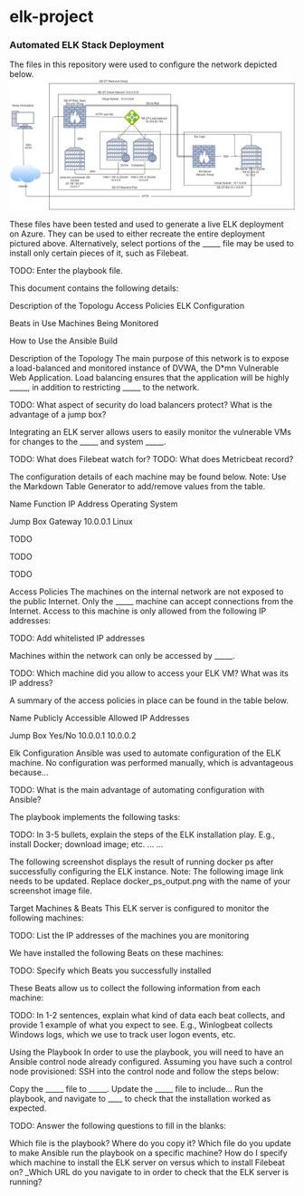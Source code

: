 # elk-project
### Automated ELK Stack Deployment
The files in this repository were used to configure the network depicted below.
![alt text](https://github.com/etiennelaeticia/elk-project/blob/7949d9011fe82978232f60e184727eb0a4b736f8/Diagrams/Elk-Final.jpg)

These files have been tested and used to generate a live ELK deployment on Azure. They can be used to either recreate the entire deployment pictured above. Alternatively, select portions of the _____ file may be used to install only certain pieces of it, such as Filebeat.

TODO: Enter the playbook file.

This document contains the following details:

Description of the Topologu
Access Policies
ELK Configuration

Beats in Use
Machines Being Monitored


How to Use the Ansible Build


Description of the Topology
The main purpose of this network is to expose a load-balanced and monitored instance of DVWA, the D*mn Vulnerable Web Application.
Load balancing ensures that the application will be highly _____, in addition to restricting _____ to the network.

TODO: What aspect of security do load balancers protect? What is the advantage of a jump box?

Integrating an ELK server allows users to easily monitor the vulnerable VMs for changes to the _____ and system _____.

TODO: What does Filebeat watch for?
TODO: What does Metricbeat record?

The configuration details of each machine may be found below.
Note: Use the Markdown Table Generator to add/remove values from the table.



Name
Function
IP Address
Operating System




Jump Box
Gateway
10.0.0.1
Linux


TODO





TODO





TODO







Access Policies
The machines on the internal network are not exposed to the public Internet.
Only the _____ machine can accept connections from the Internet. Access to this machine is only allowed from the following IP addresses:

TODO: Add whitelisted IP addresses

Machines within the network can only be accessed by _____.

TODO: Which machine did you allow to access your ELK VM? What was its IP address?

A summary of the access policies in place can be found in the table below.



Name
Publicly Accessible
Allowed IP Addresses




Jump Box
Yes/No
10.0.0.1 10.0.0.2














Elk Configuration
Ansible was used to automate configuration of the ELK machine. No configuration was performed manually, which is advantageous because...

TODO: What is the main advantage of automating configuration with Ansible?

The playbook implements the following tasks:

TODO: In 3-5 bullets, explain the steps of the ELK installation play. E.g., install Docker; download image; etc.
...
...

The following screenshot displays the result of running docker ps after successfully configuring the ELK instance.
Note: The following image link needs to be updated. Replace docker_ps_output.png with the name of your screenshot image file.


Target Machines & Beats
This ELK server is configured to monitor the following machines:

TODO: List the IP addresses of the machines you are monitoring

We have installed the following Beats on these machines:

TODO: Specify which Beats you successfully installed

These Beats allow us to collect the following information from each machine:

TODO: In 1-2 sentences, explain what kind of data each beat collects, and provide 1 example of what you expect to see. E.g., Winlogbeat collects Windows logs, which we use to track user logon events, etc.


Using the Playbook
In order to use the playbook, you will need to have an Ansible control node already configured. Assuming you have such a control node provisioned:
SSH into the control node and follow the steps below:

Copy the _____ file to _____.
Update the _____ file to include...
Run the playbook, and navigate to ____ to check that the installation worked as expected.

TODO: Answer the following questions to fill in the blanks:

Which file is the playbook? Where do you copy it?
Which file do you update to make Ansible run the playbook on a specific machine? How do I specify which machine to install the ELK server on versus which to install Filebeat on?
_Which URL do you navigate to in order to check that the ELK server is running?
